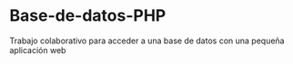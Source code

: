 # Base-de-datos-PHP
Trabajo colaborativo para acceder a una base de datos con una pequeña aplicación web
